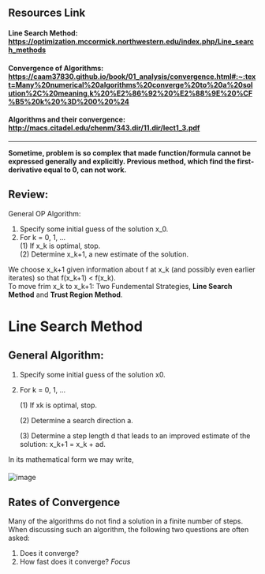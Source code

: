 ## Resources Link
#### Line Search Method: https://optimization.mccormick.northwestern.edu/index.php/Line_search_methods     
#### Convergence of Algorithms: https://caam37830.github.io/book/01_analysis/convergence.html#:~:text=Many%20numerical%20algorithms%20converge%20to%20a%20solution%2C%20meaning,k%20%E2%86%92%20%E2%88%9E%20%CF%B5%20k%20%3D%200%20%24      
#### Algorithms and their convergence: http://macs.citadel.edu/chenm/343.dir/11.dir/lect1_3.pdf      
___________________________________________________________________________________________________________________________________________________________________________________

**Sometime, problem is so complex that made function/formula cannot be expressed generally and explicitly. Previous method, which find the first-derivative equal to 0, can not work.**     

## Review: 
General OP Algorithm: 
1. Specify some initial guess of the solution x_0.     
2. For k = 0, 1, ...     
    (1) If x_k is optimal, stop.     
    (2) Determine x_k+1, a new estimate of the solution.     

We choose x_k+1 given information about f at x_k (and possibly even earlier iterates) so that f(x_k+1) < f(x_k).     
To move frim x_k to x_k+1: Two Fundemental Strategies, **Line Search Method** and **Trust Region Method**.    

# Line Search Method
## General Algorithm:
1. Specify some initial guess of the solution x0.
2. For k = 0, 1, ...
    
    (1) If xk is optimal, stop.
    
    (2) Determine a search direction a.
    
    (3) Determine a step length d that leads to an improved estimate of the solution: x_k+1 = x_k + ad. 
    
In its mathematical form we may write, 

####
![image](https://user-images.githubusercontent.com/88390140/131276691-f573ac2d-ed56-4795-881c-cc7e2529014b.png) 


## Rates of Convergence 
Many of the algorithms do not find a solution in a finite number of steps. 
When discussing such an algorithm, the following two questions are often asked:
1. Does it converge?
2. How fast does it converge? *Focus*

